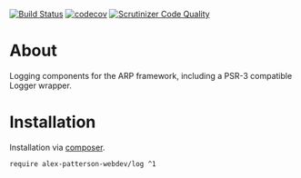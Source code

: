 [![Build Status](https://travis-ci.com/alex-patterson-webdev/log.svg?branch=master)](https://travis-ci.com/alex-patterson-webdev/log)
[![codecov](https://codecov.io/gh/alex-patterson-webdev/log/branch/master/graph/badge.svg)](https://codecov.io/gh/alex-patterson-webdev/log)
[![Scrutinizer Code Quality](https://scrutinizer-ci.com/g/alex-patterson-webdev/log/badges/quality-score.png?b=master)](https://scrutinizer-ci.com/g/alex-patterson-webdev/log/?branch=master)

# About

Logging components for the ARP framework, including a PSR-3 compatible Logger wrapper.

# Installation

Installation via [composer](https://getcomposer.org).

    require alex-patterson-webdev/log ^1
